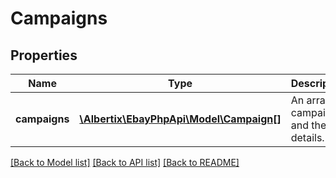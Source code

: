 # Campaigns

## Properties
Name | Type | Description | Notes
------------ | ------------- | ------------- | -------------
**campaigns** | [**\Albertix\EbayPhpApi\Model\Campaign[]**](Campaign.md) | An array of campaigns and their details. | [optional] 

[[Back to Model list]](../README.md#documentation-for-models) [[Back to API list]](../README.md#documentation-for-api-endpoints) [[Back to README]](../README.md)


